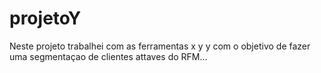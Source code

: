 # projetoY
Neste projeto trabalhei com as ferramentas x y y com o objetivo de fazer uma segmentaçao de clientes attaves do RFM...

